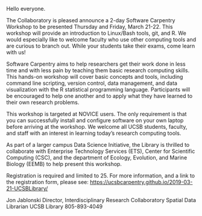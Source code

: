 Hello everyone.  

The Collaboratory is pleased announce a 2-day Software Carpentry Workshop to be presented Thursday and Friday, March 21-22.  This workshop will provide an introduction to Linux/Bash tools, git, and R.  We would especially like to welcome faculty who use other computing tools and are curious to branch out.  While your students take their exams, come learn with us!

Software Carpentry aims to help researchers get their work done in less time and with less pain by teaching them basic research computing skills. This hands-on workshop will cover basic concepts and tools, including command line scripting, version control, data management, and data visualization with the R statistical programming language. Participants will be encouraged to help one another and to apply what they have learned to their own research problems.

This workshop is targeted at NOVICE users.  The only requirement is that you can successfully install and configure software on your own laptop before arriving at the workshop.  We welcome all UCSB students, faculty, and staff with an interest in learning today’s research computing tools.  

As part of a larger campus Data Science Initiative, the Library is thrilled to collaborate with Enterprise Technology Services (ETS), Center for Scientific Computing (CSC), and the department of Ecology, Evolution, and Marine Biology (EEMB) to help present this workshop.

Registration is required and limited to 25.  For more information, and a link to the registration form, please see:
  https://ucsbcarpentry.github.io/2019-03-21-UCSBLibrary/

Jon Jablonski
Director, Interdisciplinary Research Collaboratory
Spatial Data Librarian
UCSB Library
805-893-4049
